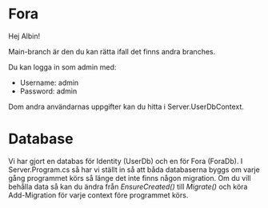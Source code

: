 # Fora

Hej Albin!

Main-branch är den du kan rätta ifall det finns andra branches.

Du kan logga in som admin med:
- Username: admin
- Password: admin

Dom andra användarnas uppgifter kan du hitta i Server.UserDbContext.

# Database

Vi har gjort en databas för Identity (UserDb) och en för Fora (ForaDb). I Server.Program.cs så har vi ställt in så att båda databaserna byggs om varje gång programmet körs så länge det inte finns någon migration. Om du vill behålla data så kan du ändra från *EnsureCreated()* till *Migrate()* och köra Add-Migration för varje context före programmet körs.
